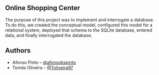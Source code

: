 ## Online Shopping Center
The purpose of this project was to implement and interrogate a database. 
To do this, we created the conceptual model, configured this model for a relational system, deployed that schema to the SQLite database, entered data, and finally interrogated the database.

## Authors
* Afonso Pinto – [@afonsobspinto](https://github.com/afonsobspinto)
* Tomás Oliveira – [@Toliveira97](https://github.com/Toliveira97)

